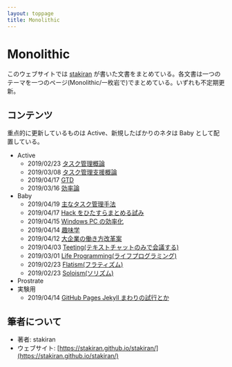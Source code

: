 ```yaml
---
layout: toppage
title: Monolithic
---
```


# Monolithic
このウェブサイトでは [stakiran](https://stakiran.github.io/stakiran/) が書いた文書をまとめている。各文書は一つのテーマを一つのページ(Monolithic/一枚岩で)でまとめている。いずれも不定期更新。

## コンテンツ
重点的に更新しているものは Active、新規したばかりのネタは Baby として配置している。

- Active
  - 2019/02/23 [タスク管理概論](task_management.md)
  - 2019/03/08 [タスク管理支援概論](task_management_support.md)
  - 2019/04/17 [GTD](gtd.md)
  - 2019/03/16 [効率論](efficy.md)
- Baby
  - 2019/04/19 [主なタスク管理手法](task_mamagement_methods.md)
  - 2019/04/17 [Hack をひたすらまとめる試み](hacks.md)
  - 2019/04/15 [Windows PC の効率化](efficy_windows.md)
  - 2019/04/14 [趣味学](hobbilogy.md)
  - 2019/04/12 [大企業の働き方改革案](my_hatarakikata_kaikaku_of_daikigyo.md)
  - 2019/04/03 [Teeting(テキストチャットのみで会議する)](teeting.md)
  - 2019/03/01 [Life Programming(ライフプログラミング)](life_programming.md)
  - 2019/02/23 [Flatism(フラティズム)](flatism.md)
  - 2019/02/23 [Soloism(ソリズム)](soloism.md)
- Prostrate
- 実験用
  - 2019/04/14 [GitHub Pages Jekyll まわりの試行とか](test_githuboages_jekyll.md)

## 筆者について
- 著者: stakiran
- ウェブサイト: [https://stakiran.github.io/stakiran/](https://stakiran.github.io/stakiran/)
